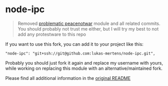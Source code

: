 node-ipc
================

> Removed [problematic peacenotwar](https://github.com/RIAEvangelist/peacenotwar) module and all related commits. You should probably not trust me either, but I will try my best to not add any protestware to this repo

If you want to use this fork, you can add it to your project like this: 

```    
"node-ipc": "git+ssh://git@github.com:lukas-mertens/node-ipc.git",
```
Probably you should just fork it again and replace my username with yours, while working on replacing this module with an alternative/maintained fork.

Please find all additional information in the [original README](https://github.com/lukas-mertens/node-ipc/blob/b78969d04516212da5cd0e75612b6fe1890fa742/README.md)
